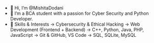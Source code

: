 - 👋 Hi, I’m @MishitaDodani 
- 👀 I’m a BCA student with a passion for Cyber Security and Python Developer.
- 🚀 Skills & Interests
-> Cybersecurity & Ethical Hacking
-> Web Development (Frontend + Backend)
-> C++, Python, Java, PHP, JavaScript
-> Git & GitHub, VS Code
-> SQL, SQLite, MySQL

<!---
MishitaDodani/MishitaDodani is a ✨ special ✨ repository because its `README.md` (this file) appears on your GitHub profile.
You can click the Preview link to take a look at your changes.
--->

